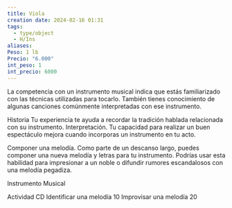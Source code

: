 ```yaml
---
title: Viola
creation date: 2024-02-16 01:31
tags:
  - type/object
  - H/Ins
aliases: 
Peso: 1 lb
Precio: "6.000"
int_peso: 1
int_precio: 6000
---
```

La competencia con un instrumento musical indica que estás familiarizado con las técnicas utilizadas para tocarlo. También tienes conocimiento de algunas canciones comúnmente interpretadas con ese instrumento.

Historia Tu experiencia te ayuda a recordar la tradición hablada relacionada con su instrumento.
Interpretación. Tu capacidad para realizar un buen espectáculo mejora cuando incorporas un instrumento en tu acto.

Componer una melodía. Como parte de un descanso largo, puedes componer una nueva melodía y letras para tu instrumento. Podrías usar esta habilidad para impresionar a un noble o difundir rumores escandalosos con una melodía pegadiza.


Instrumento Musical

Actividad                                        CD
Identificar una melodía                  10
Improvisar una melodía                 20

